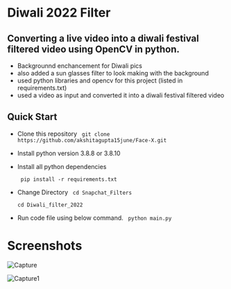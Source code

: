 # Diwali 2022 Filter
<h2> Converting a live video into a diwali festival filtered video using OpenCV in python.</h2>

- Backgrounnd enchancement for Diwali pics
- also added a sun glasses filter to look making with the background
- used python libraries and opencv for this project (listed in requirements.txt)
- used a video as input and converted it into a diwali festival filtered video


## Quick Start
- Clone this repository
  ` git clone https://github.com/akshitagupta15june/Face-X.git`

- Install  python version 3.8.8 or 3.8.10

- Install all python dependencies 

  ` pip install -r requirements.txt`

- Change Directory
  ` cd Snapchat_Filters` 

   `cd Diwali_filter_2022`
- Run code file using below command.
` python main.py`

# Screenshots
![Capture](Diwali_filter_2022\images\out1.png)

![Capture1](Diwali_filter_2022\images\out2.png)
